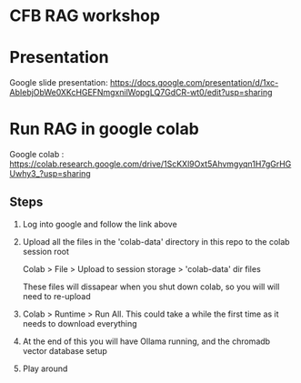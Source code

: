 # CFB RAG workshop

# Presentation

Google slide presentation: https://docs.google.com/presentation/d/1xc-AbIebjObWe0XKcHGEFNmgxnilWopgLQ7GdCR-wt0/edit?usp=sharing

# Run RAG in google colab

Google colab : https://colab.research.google.com/drive/1ScKXl9Oxt5Ahvmgyqn1H7gGrHGUwhy3_?usp=sharing

## Steps

1. Log into google and follow the link above
2. Upload all the files in the 'colab-data' directory in this repo to the colab session root

   Colab > File > Upload to session storage > 'colab-data' dir files

   These files will dissapear when you shut down colab, so you will will need to re-upload

3. Colab > Runtime > Run All. This could take a while the first time as it needs to download everything
4. At the end of this you will have Ollama running, and the chromadb vector database setup
5. Play around
